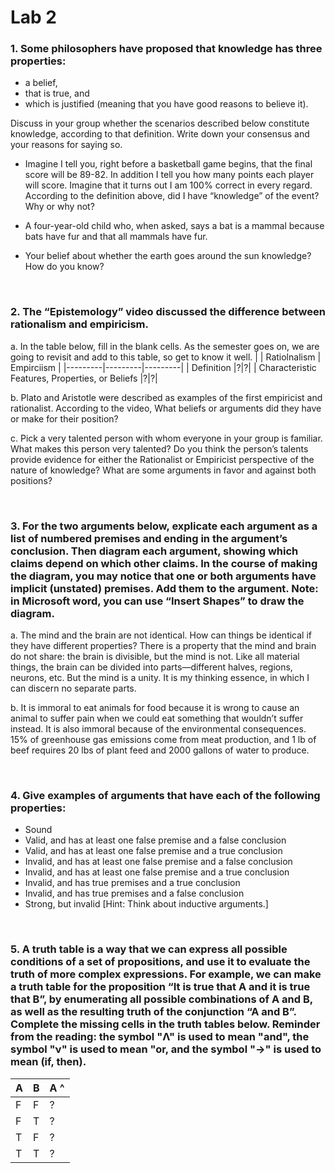 # Lab 2

### 1. Some philosophers have proposed that knowledge has three properties:
- a belief,
- that is true, and
- which is justified (meaning that you have good reasons to believe it).


Discuss in your group whether the scenarios described below constitute knowledge, according to that definition. Write down your consensus and your reasons for saying so. 

- Imagine I tell you, right before a basketball game begins, that the final score will be 89-82. 
In addition I tell you how many points each player will score. 
Imagine that it turns out I am 100% correct in every regard. 
According to the definition above, did I have “knowledge” of the event? Why or why not? 

- A four-year-old child who, when asked, says a bat is a mammal because bats have fur and that all mammals have fur. 

- Your belief about whether the earth goes around the sun knowledge? How do you know? 
<br>

### 2. The “Epistemology” video discussed the difference between rationalism and empiricism. 

a. In the table below, fill in the blank cells. As the semester goes on, we are going to revisit and add to this table, so get to know it well. 
|         | Ratiolnalism | Empirciism |
|---------|---------|---------|
| Definition |?|?|
| Characteristic Features, Properties, or Beliefs  |?|?|

b. Plato and Aristotle were described as examples of the first empiricist and rationalist. According to the video, What beliefs or arguments did they have or make for their position? 

c.   Pick a very talented person with whom everyone in your group is familiar. What makes this person very talented? Do you think the person’s talents provide evidence for either the Rationalist or Empiricist perspective of the nature of knowledge? What are some arguments in favor and against both positions? 

<br>

### 3. For the two arguments below, explicate each argument as a list of numbered premises and ending in the argument’s conclusion. Then diagram each argument, showing which claims depend on which other claims. In the course of making the diagram, you may notice that one or both arguments have implicit (unstated) premises. Add them to the argument. Note: in Microsoft word, you can use “Insert Shapes” to draw the diagram. 

a. The mind and the brain are not identical. How can things be identical if they have different properties? There is a property that the mind and brain do not share: the brain is divisible, but the mind is not. Like all material things, the brain can be divided into parts—different halves, regions, neurons, etc. But the mind is a unity. It is my thinking essence, in which I can discern no separate parts. 

b. It is immoral to eat animals for food because it is wrong to cause an animal to suffer pain when we could eat something that wouldn’t suffer instead. It is also immoral because of the environmental consequences. 15% of greenhouse gas emissions come from meat production, and 1 lb of beef requires 20 lbs of plant feed and 2000 gallons of water to produce.

<br>

### 4. Give examples of arguments that have each of the following properties: 
- Sound 
- Valid, and has at least one false premise and a false conclusion 
- Valid, and has at least one false premise and a true conclusion 
- Invalid, and has at least one false premise and a false conclusion 
- Invalid, and has at least one false premise and a true conclusion 
- Invalid, and has true premises and a true conclusion 
- Invalid, and has true premises and a false conclusion 
- Strong, but invalid [Hint: Think about inductive arguments.]

<br> 

### 5. A truth table is a way that we can express all possible conditions of a set of propositions, and use it to evaluate the truth of more complex expressions. For example, we can make a truth table for the proposition “It is true that A and it is true that B”, by enumerating all possible combinations of A and B, as well as the resulting truth of the conjunction “A and B”. Complete the missing cells in the truth tables below. Reminder from the reading: the symbol "Λ" is used to mean "and", the symbol "ν" is used to mean "or, and the symbol "->" is used to mean (if, then).
|    A     | B | A ^ |
|---------|---------|---------|
| F |F|?|
| F |T|?|
| T |F|?|
| T |T|?|
